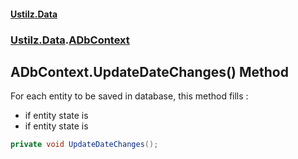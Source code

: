 #### [Ustilz.Data](index.md 'index')
### [Ustilz.Data](Ustilz.Data.md 'Ustilz.Data').[ADbContext](Ustilz.Data.ADbContext.md 'Ustilz.Data.ADbContext')

## ADbContext.UpdateDateChanges() Method

For each entity to be saved in database, this method fills :  
- <seealso cref="P:Ustilz.Data.Abstractions.ITraceableDataObject.CreationDate"/> if entity state is <seealso cref="F:Microsoft.EntityFrameworkCore.EntityState.Added"/>  
- <seealso cref="P:Ustilz.Data.Abstractions.ITraceableDataObject.LastModifiedDate"/> if entity state is <seealso cref="F:Microsoft.EntityFrameworkCore.EntityState.Modified"/>

```csharp
private void UpdateDateChanges();
```